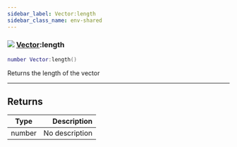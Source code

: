 ```yaml
---
sidebar_label: Vector:length
sidebar_class_name: env-shared
---
```


### ![](/img/wiki/shared.png) [Vector](../vector/README.md):length

```lua
number Vector:length()
```

Returns the length of the vector<br/>

-----------------
## Returns

| Type   | Description |
| ------ | ----------: |
| number | No description |

